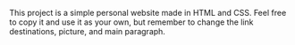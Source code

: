 This project is a simple personal website made in HTML and CSS. Feel free to copy it and use it as your own, but remember to change the link destinations, picture, and main paragraph. 
